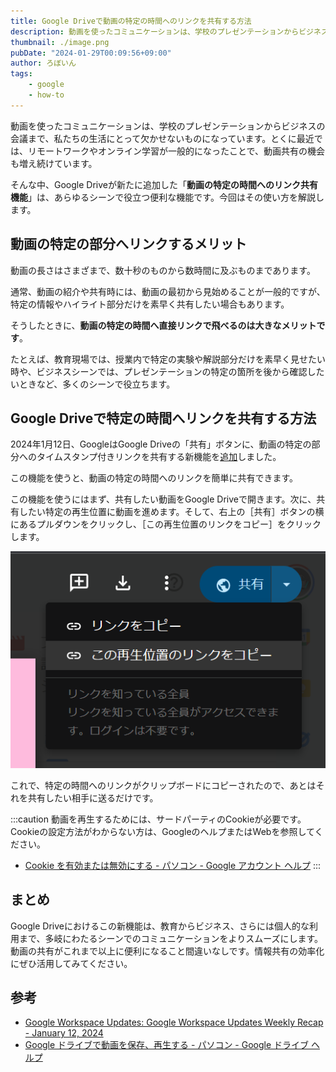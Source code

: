 ```yaml
---
title: Google Driveで動画の特定の時間へのリンクを共有する方法
description: 動画を使ったコミュニケーションは、学校のプレゼンテーションからビジネスの会議まで、私たちの生活にとって欠かせないものになっています。とくに最近では、リモートワークやオンライン学習が一般的になったことで、動画共有の機会も増え続けています。そんな中、Google Driveが新たに追加した「動画の特定の時間へのリンク共有機能」は、あらゆるシーンで役立つ便利な機能です。今回はその使い方を解説します。
thumbnail: ./image.png
pubDate: "2024-01-29T00:09:56+09:00"
author: ろぼいん
tags:
    - google
    - how-to
---
```


動画を使ったコミュニケーションは、学校のプレゼンテーションからビジネスの会議まで、私たちの生活にとって欠かせないものになっています。とくに最近では、リモートワークやオンライン学習が一般的になったことで、動画共有の機会も増え続けています。

そんな中、Google Driveが新たに追加した「**動画の特定の時間へのリンク共有機能**」は、あらゆるシーンで役立つ便利な機能です。今回はその使い方を解説します。

## 動画の特定の部分へリンクするメリット

動画の長さはさまざまで、数十秒のものから数時間に及ぶものまであります。

通常、動画の紹介や共有時には、動画の最初から見始めることが一般的ですが、特定の情報やハイライト部分だけを素早く共有したい場合もあります。

そうしたときに、**動画の特定の時間へ直接リンクで飛べるのは大きなメリットです**。

たとえば、教育現場では、授業内で特定の実験や解説部分だけを素早く見せたい時や、ビジネスシーンでは、プレゼンテーションの特定の箇所を後から確認したいときなど、多くのシーンで役立ちます。

## Google Driveで特定の時間へリンクを共有する方法

2024年1月12日、GoogleはGoogle Driveの「共有」ボタンに、動画の特定の部分へのタイムスタンプ付きリンクを共有する新機能を[追加](https://workspaceupdates.googleblog.com/2024/01/release-notes-01-12-2024.html)しました。

この機能を使うと、動画の特定の時間へのリンクを簡単に共有できます。

この機能を使うにはまず、共有したい動画をGoogle Driveで開きます。次に、共有したい特定の再生位置に動画を進めます。そして、右上の［共有］ボタンの横にあるプルダウンをクリックし、［この再生位置のリンクをコピー］をクリックします。

![共有ボタンのスクリーンショット](./image.png)

これで、特定の時間へのリンクがクリップボードにコピーされたので、あとはそれを共有したい相手に送るだけです。

:::caution
動画を再生するためには、サードパーティのCookieが必要です。Cookieの設定方法がわからない方は、GoogleのヘルプまたはWebを参照してください。

- [Cookie を有効または無効にする - パソコン - Google アカウント ヘルプ](https://support.google.com/accounts/answer/61416?sjid=14194685258937013425-AP)
:::

## まとめ

Google Driveにおけるこの新機能は、教育からビジネス、さらには個人的な利用まで、多岐にわたるシーンでのコミュニケーションをよりスムーズにします。動画の共有がこれまで以上に便利になること間違いなしです。情報共有の効率化にぜひ活用してみてください。

## 参考

- [Google Workspace Updates: Google Workspace Updates Weekly Recap - January 12, 2024](https://workspaceupdates.googleblog.com/2024/01/release-notes-01-12-2024.html)
- [Google ドライブで動画を保存、再生する - パソコン - Google ドライブ ヘルプ](https://support.google.com/drive/answer/2423694?hl=ja&sjid=14194685258937013425-AP)
